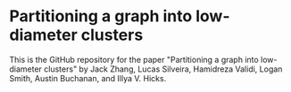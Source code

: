 # Partitioning a graph into low-diameter clusters

This is the GitHub repository for the paper "Partitioning a graph into low-diameter clusters" by Jack Zhang, Lucas Silveira, Hamidreza Validi, Logan Smith, Austin Buchanan, and Illya V. Hicks.
